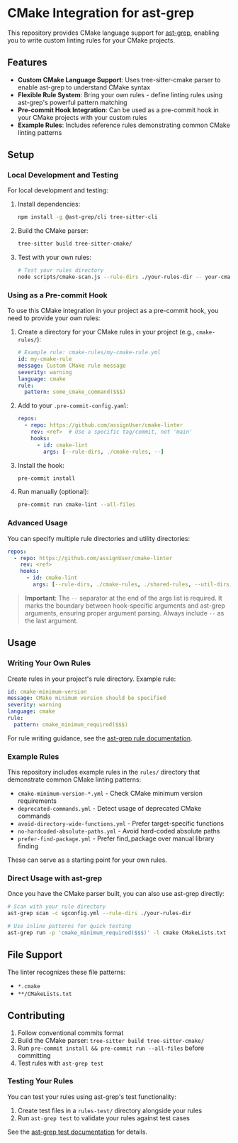 # CMake Integration for ast-grep

This repository provides CMake language support for [ast-grep](https://ast-grep.github.io/), enabling you to write custom linting rules for your CMake projects.

## Features

- **Custom CMake Language Support**: Uses tree-sitter-cmake parser to enable ast-grep to understand CMake syntax
- **Flexible Rule System**: Bring your own rules - define linting rules using ast-grep's powerful pattern matching
- **Pre-commit Hook Integration**: Can be used as a pre-commit hook in your CMake projects with your custom rules
- **Example Rules**: Includes reference rules demonstrating common CMake linting patterns

## Setup

### Local Development and Testing

For local development and testing:

1. Install dependencies:
   ```bash
   npm install -g @ast-grep/cli tree-sitter-cli
   ```

2. Build the CMake parser:
   ```bash
   tree-sitter build tree-sitter-cmake/
   ```

3. Test with your own rules:
   ```bash
   # Test your rules directory
   node scripts/cmake-scan.js --rule-dirs ./your-rules-dir -- your-cmake-files.txt
   ```

### Using as a Pre-commit Hook

To use this CMake integration in your project as a pre-commit hook, you need to provide your own rules:

1. Create a directory for your CMake rules in your project (e.g., `cmake-rules/`):
   ```yaml
   # Example rule: cmake-rules/my-cmake-rule.yml
   id: my-cmake-rule
   message: Custom CMake rule message
   severity: warning
   language: cmake
   rule:
     pattern: some_cmake_command($$$)
   ```

2. Add to your `.pre-commit-config.yaml`:
   ```yaml
   repos:
     - repo: https://github.com/assignUser/cmake-linter
       rev: <ref>  # Use a specific tag/commit, not 'main'
       hooks:
         - id: cmake-lint
           args: [--rule-dirs, ./cmake-rules, --]
   ```

3. Install the hook:
   ```bash
   pre-commit install
   ```

4. Run manually (optional):
   ```bash
   pre-commit run cmake-lint --all-files
   ```

### Advanced Usage

You can specify multiple rule directories and utility directories:

```yaml
repos:
  - repo: https://github.com/assignUser/cmake-linter
    rev: <ref>
    hooks:
      - id: cmake-lint
        args: [--rule-dirs, ./cmake-rules, ./shared-rules, --util-dirs, ./cmake-utils, --]
```

> **Important**: The `--` separator at the end of the args list is required. It marks the boundary between hook-specific arguments and ast-grep arguments, ensuring proper argument parsing. Always include `--` as the last argument.

## Usage

### Writing Your Own Rules

Create rules in your project's rule directory. Example rule:

```yaml
id: cmake-minimum-version
message: CMake minimum version should be specified
severity: warning
language: cmake
rule:
  pattern: cmake_minimum_required($$$)
```

For rule writing guidance, see the [ast-grep rule documentation](https://ast-grep.github.io/reference/yaml.html).

### Example Rules

This repository includes example rules in the `rules/` directory that demonstrate common CMake linting patterns:

- `cmake-minimum-version-*.yml` - Check CMake minimum version requirements
- `deprecated-commands.yml` - Detect usage of deprecated CMake commands
- `avoid-directory-wide-functions.yml` - Prefer target-specific functions
- `no-hardcoded-absolute-paths.yml` - Avoid hard-coded absolute paths
- `prefer-find-package.yml` - Prefer find_package over manual library finding

These can serve as a starting point for your own rules.

### Direct Usage with ast-grep

Once you have the CMake parser built, you can also use ast-grep directly:

```bash
# Scan with your rule directory
ast-grep scan -c sgconfig.yml --rule-dirs ./your-rules-dir

# Use inline patterns for quick testing  
ast-grep run -p 'cmake_minimum_required($$$)' -l cmake CMakeLists.txt
```

## File Support

The linter recognizes these file patterns:
- `*.cmake`
- `**/CMakeLists.txt`

## Contributing

1. Follow conventional commits format
2. Build the CMake parser: `tree-sitter build tree-sitter-cmake/`
3. Run `pre-commit install && pre-commit run --all-files` before committing
4. Test rules with `ast-grep test`

### Testing Your Rules

You can test your rules using ast-grep's test functionality:

1. Create test files in a `rules-test/` directory alongside your rules
2. Run `ast-grep test` to validate your rules against test cases

See the [ast-grep test documentation](https://ast-grep.github.io/guide/test-rule.html) for details.
